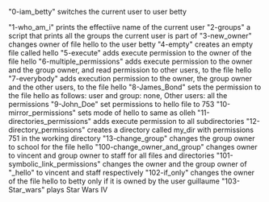 "0-iam_betty" switches the current user to user betty 

"1-who_am_i" prints the effectiive name of the current user
"2-groups" a script that prints all the groups the current user is part of
"3-new_owner" changes owner of file hello to the user betty
"4-empty" creates an empty file called hello
"5-execute" adds execute permission to the owner of the file hello
"6-multiple_permissions" adds execute permission to the owner and the group owner, and read permission to other users, to the file hello
"7-everybody" adds execution permission to the owner, the group owner and the other users, to the file hello
"8-James_Bond"  sets the permission to the file hello as follows: user and group: none, Other users: all the permissions
"9-John_Doe" set permissions to hello file to 753
"10-mirror_permissions" sets mode of hello to same as olleh
"11-directories_permissions" adds execute permission to all subdirectories
"12-directory_permissions" creates a directory called my_dir with permissions 751 in the working directory
"13-change_group" changes the group owner to school for the file hello
"100-change_owner_and_group" changes owner to vincent and group owner to staff for all files and directories
"101-symbolic_link_permissions" changes the owner and the group owner of "_hello" to vincent and staff respectively
"102-if_only" changes the owner of the file hello to betty only if it is owned by the user guillaume
"103-Star_wars" plays Star Wars IV
